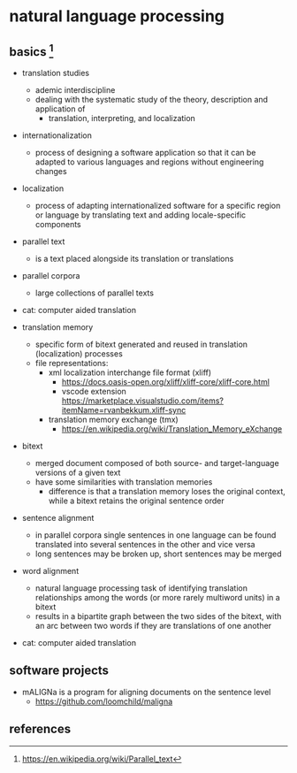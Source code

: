 # natural language processing

## basics [^1]

- translation studies
  - ademic interdiscipline 
  - dealing with the systematic study of the theory, description and application of 
    - translation, interpreting, and localization

- internationalization
  - process of designing a software application so that it can be adapted to various 
    languages and regions without engineering changes

- localization
  - process of adapting internationalized software for a specific region or language 
    by translating text and adding locale-specific components

- parallel text
  - is a text placed alongside its translation or translations

- parallel corpora
  - large collections of parallel texts

- cat: computer aided translation

- translation memory
  - specific form of bitext generated and reused in translation (localization) processes
  - file representations: 
    - xml localization interchange file format (xliff)
      - https://docs.oasis-open.org/xliff/xliff-core/xliff-core.html
      - vscode extension https://marketplace.visualstudio.com/items?itemName=rvanbekkum.xliff-sync
    - translation memory exchange (tmx)
      - https://en.wikipedia.org/wiki/Translation_Memory_eXchange

- bitext
  - merged document composed of both source- and target-language versions of a given text
  - have some similarities with translation memories
    - difference is that a translation memory loses the original context, 
      while a bitext retains the original sentence order

- sentence alignment
  - in parallel corpora single sentences in one language can be found translated into several 
    sentences in the other and vice versa
  - long sentences may be broken up, short sentences may be merged

- word alignment
  - natural language processing task of identifying translation relationships among the words 
    (or more rarely multiword units) in a bitext
  - results in a bipartite graph between the two sides of the bitext, 
    with an arc between two words if they are translations of one another

- cat: computer aided translation


## software projects

- mALIGNa is a program for aligning documents on the sentence level
  - https://github.com/loomchild/maligna


## references

[^1]: https://en.wikipedia.org/wiki/Parallel_text
